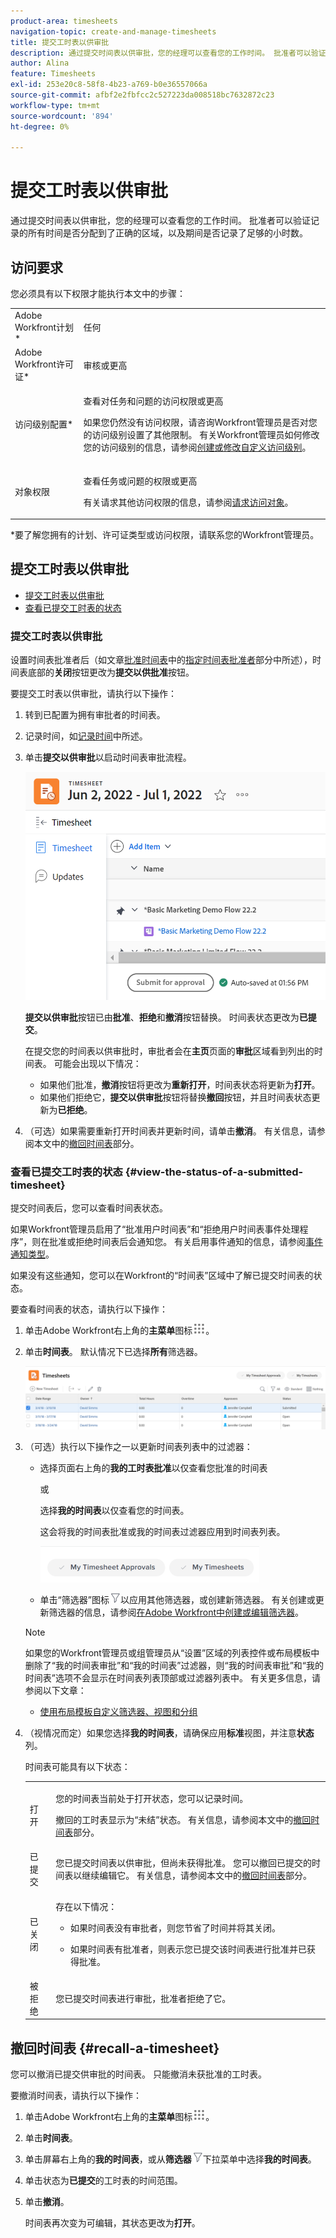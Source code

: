```yaml
---
product-area: timesheets
navigation-topic: create-and-manage-timesheets
title: 提交工时表以供审批
description: 通过提交时间表以供审批，您的经理可以查看您的工作时间。 批准者可以验证记录的所有时间是否分配到了正确的区域，以及期间是否记录了足够的小时数。
author: Alina
feature: Timesheets
exl-id: 253e20c8-58f8-4b23-a769-b0e36557066a
source-git-commit: afbf2e2fbfcc2c527223da008518bc7632872c23
workflow-type: tm+mt
source-wordcount: '894'
ht-degree: 0%

---
```


# 提交工时表以供审批

通过提交时间表以供审批，您的经理可以查看您的工作时间。 批准者可以验证记录的所有时间是否分配到了正确的区域，以及期间是否记录了足够的小时数。

## 访问要求

您必须具有以下权限才能执行本文中的步骤：

<table style="table-layout:auto"> 
 <col> 
 <col> 
 <tbody> 
  <tr> 
   <td role="rowheader">Adobe Workfront计划*</td> 
   <td> <p>任何</p> </td> 
  </tr> 
  <tr> 
   <td role="rowheader">Adobe Workfront许可证*</td> 
   <td> <p>审核或更高</p> </td> 
  </tr> 
  <tr> 
   <td role="rowheader">访问级别配置*</td> 
   <td> <p>查看对任务和问题的访问权限或更高</p> <p>如果您仍然没有访问权限，请咨询Workfront管理员是否对您的访问级别设置了其他限制。 有关Workfront管理员如何修改您的访问级别的信息，请参阅<a href="../../administration-and-setup/add-users/configure-and-grant-access/create-modify-access-levels.md" class="MCXref xref">创建或修改自定义访问级别</a>。</p> </td> 
  </tr> 
  <tr> 
   <td role="rowheader">对象权限</td> 
   <td> <p>查看任务或问题的权限或更高</p> <p>有关请求其他访问权限的信息，请参阅<a href="../../workfront-basics/grant-and-request-access-to-objects/request-access.md" class="MCXref xref">请求访问对象</a>。</p> </td> 
  </tr> 
 </tbody> 
</table>

*要了解您拥有的计划、许可证类型或访问权限，请联系您的Workfront管理员。

## 提交工时表以供审批

* [提交工时表以供审批](#submit-a-timesheet-for-approval)
* [查看已提交工时表的状态](#view-the-status-of-a-submitted-timesheet)

### 提交工时表以供审批

设置时间表批准者后（如文章[批准时间表](../../timesheets/create-and-manage-timesheets/timesheet-approvals.md)中的[指定时间表批准者](../../timesheets/create-and-manage-timesheets/timesheet-approvals.md#designating-a-timesheet-approver)部分中所述），时间表底部的&#x200B;**关闭**&#x200B;按钮更改为&#x200B;**提交以供批准**&#x200B;按钮。

要提交工时表以供审批，请执行以下操作：

1. 转到已配置为拥有审批者的时间表。
1. 记录时间，如[记录时间](../../timesheets/create-and-manage-timesheets/log-time.md)中所述。
1. 单击&#x200B;**提交以供审批**&#x200B;以启动时间表审批流程。

   ![](assets/submit-for-approval-button-on-timesheet-nwe.png)

   **提交以供审批**&#x200B;按钮已由&#x200B;**批准**、**拒绝**&#x200B;和&#x200B;**撤消**&#x200B;按钮替换。 时间表状态更改为&#x200B;**已提交**。

   在提交您的时间表以供审批时，审批者会在&#x200B;**主页**&#x200B;页面的&#x200B;**审批**&#x200B;区域看到列出的时间表。 可能会出现以下情况：

   * 如果他们批准，**撤消**&#x200B;按钮将更改为&#x200B;**重新打开**，时间表状态将更新为&#x200B;**打开**。
   * 如果他们拒绝它，**提交以供审批**&#x200B;按钮将替换&#x200B;**撤回**&#x200B;按钮，并且时间表状态更新为&#x200B;**已拒绝**。

1. （可选）如果需要重新打开时间表并更新时间，请单击&#x200B;**撤消**。 有关信息，请参阅本文中的[撤回时间表](#recall-a-timesheet)部分。

### 查看已提交工时表的状态 {#view-the-status-of-a-submitted-timesheet}

提交时间表后，您可以查看时间表状态。

如果Workfront管理员启用了“批准用户时间表”和“拒绝用户时间表事件处理程序”，则在批准或拒绝时间表后会通知您。 有关启用事件通知的信息，请参阅[事件通知类型](../../administration-and-setup/manage-workfront/emails/event-notifications-available-in-wf.md)。

如果没有这些通知，您可以在Workfront的“时间表”区域中了解已提交时间表的状态。

要查看时间表的状态，请执行以下操作：

1. 单击Adobe Workfront右上角的&#x200B;**主菜单**&#x200B;图标![](assets/main-menu-icon.png)。
1. 单击&#x200B;**时间表**。 默认情况下已选择&#x200B;**所有**&#x200B;筛选器。

   ![](assets/timesheet-list-one-timesheet-selected-nwe-350x70.png)

1. （可选）执行以下操作之一以更新时间表列表中的过滤器：

   * 选择页面右上角的&#x200B;**我的工时表批准**&#x200B;以仅查看您批准的时间表

     或

     选择&#x200B;**我的时间表**&#x200B;以仅查看您的时间表。

     这会将我的时间表批准或我的时间表过滤器应用到时间表列表。

     ![](assets/my-timesheet-approvals-my-timesheets-pills-on-timesheets-list-nwe-350x58.png)

   * 单击“筛选器”图标![](assets/filter-nwepng.png)以应用其他筛选器，或创建新筛选器。 有关创建或更新筛选器的信息，请参阅[在Adobe Workfront中创建或编辑筛选器](../../reports-and-dashboards/reports/reporting-elements/create-filters.md)。

   >[!NOTE]
   >
   >如果您的Workfront管理员或组管理员从“设置”区域的列表控件或布局模板中删除了“我的时间表审批”和“我的时间表”过滤器，则“我的时间表审批”和“我的时间表”选项不会显示在时间表列表顶部或过滤器列表中。 有关更多信息，请参阅以下文章：
   >
   >   
   >   
   >   * [使用布局模板自定义筛选器、视图和分组](../../administration-and-setup/customize-workfront/use-layout-templates/customize-fvg-list-controls-layout-template.md)
   >   
   >

1. （视情况而定）如果您选择&#x200B;**我的时间表**，请确保应用&#x200B;**标准**&#x200B;视图，并注意&#x200B;**状态**&#x200B;列。

   时间表可能具有以下状态：

   <table style="table-layout:auto"> 
    <col> 
    <col> 
    <tbody> 
     <tr> 
      <td role="rowheader">打开</td> 
      <td> <p>您的时间表当前处于打开状态，您可以记录时间。 </p> <p>撤回的工时表显示为“未结”状态。 有关信息，请参阅本文中的<a href="#recall-a-timesheet" class="MCXref xref">撤回时间表</a>部分。 </p> </td> 
     </tr> 
     <tr> 
      <td role="rowheader">已提交</td> 
      <td>您已提交时间表以供审批，但尚未获得批准。 您可以撤回已提交的时间表以继续编辑它。 有关信息，请参阅本文中的<a href="#recall-a-timesheet" class="MCXref xref">撤回时间表</a>部分。 </td> 
     </tr> 
     <tr> 
      <td role="rowheader">已关闭</td> 
      <td> <p>存在以下情况：</p> 
       <ul> 
        <li> <p>如果时间表没有审批者，则您节省了时间并将其关闭。</p> </li> 
        <li> <p>如果时间表有批准者，则表示您已提交该时间表进行批准并已获得批准。</p> </li> 
       </ul> </td> 
     </tr> 
     <tr> 
      <td role="rowheader">被拒绝</td> 
      <td>您已提交时间表进行审批，批准者拒绝了它。</td> 
     </tr> 
    </tbody> 
   </table>

## 撤回时间表 {#recall-a-timesheet}

您可以撤消已提交供审批的时间表。 只能撤消未获批准的工时表。

要撤消时间表，请执行以下操作：

1. 单击Adobe Workfront右上角的&#x200B;**主菜单**&#x200B;图标![](assets/main-menu-icon.png)。

1. 单击&#x200B;**时间表**。
1. 单击屏幕右上角的&#x200B;**我的时间表**，或从&#x200B;**筛选器**![](assets/filter-nwepng.png)下拉菜单中选择&#x200B;**我的时间表**。
1. 单击状态为&#x200B;**已提交**&#x200B;的工时表的时间范围。
1. 单击&#x200B;**撤消**。

   时间表再次变为可编辑，其状态更改为&#x200B;**打开**。
